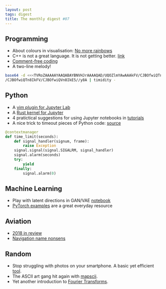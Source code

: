 ```yaml
---
layout: post
tags: digest
title: The monthly digest #07
---
```


## Programming

- About colours in visualisation: [No more rainbows](https://agilescientific.com/blog/2017/12/14/no-more-rainbows)
- C++ is not a great language. It is not getting better. [link](http://aras-p.info/blog/2018/12/28/Modern-C-Lamentations/)
- [Comment-free coding](https://jessicabaker.co.uk/2018/09/10/comment-free-coding/)
- A two-line melody!

```sh
base64 -d <<<TVRoZAAAAAYAAQABAYBNVHJrAAAAQAD/UQOZlmYAwAAAkFV/CJBOfwiQTn8IkFV
/CJBOfwiQTn8IkFV/CJBOfwiQVn8IkE5//y8A | timidity -
```


## Python

- A [vim plugin for Jupyter Lab](https://github.com/jwkvam/jupyterlab-vim)
- A [Rust kernel for Jupyter](https://github.com/google/evcxr)
- 4 pratictical suggestions for using Jupyter notebooks in [tutorials](https://medium.com/@jasonjwilliamsny/4-practical-suggestions-for-using-jupyter-notebooks-in-tutorials-9c478c8c0032)
- A nice trick to timeout pieces of Python code: [source](https://stackoverflow.com/a/601168/1595335)

```python
@contextmanager
def time_limit(seconds):
    def signal_handler(signum, frame):
        raise Exception
    signal.signal(signal.SIGALRM, signal_handler)
    signal.alarm(seconds)
    try:
        yield
    finally:
        signal.alarm(0)
```


## Machine Learning

- Play with latent directions in GAN/VAE [notebook](https://github.com/Puzer/stylegan/blob/master/Play_with_latent_directions.ipynb)
- [PyTorch examples](https://github.com/pytorch/examples/) are a great everyday
    resource

## Aviation

- [2018 in review](https://www.flightradar24.com/blog/2018-aviation-year-in-review/)
- [Navigation name nonsens](https://aerosavvy.com/navigation-name-nonsense/)

## Random 

- Stop struggling with photos on your smartphone. A basic yet efficient [tool](https://github.com/noffle/airfile).
- The ASCII art gang hit again with [mapscii](https://github.com/rastapasta/mapscii).
- Yet another introduction to [Fourier Transforms](http://www.jezzamon.com/fourier/index.html).

